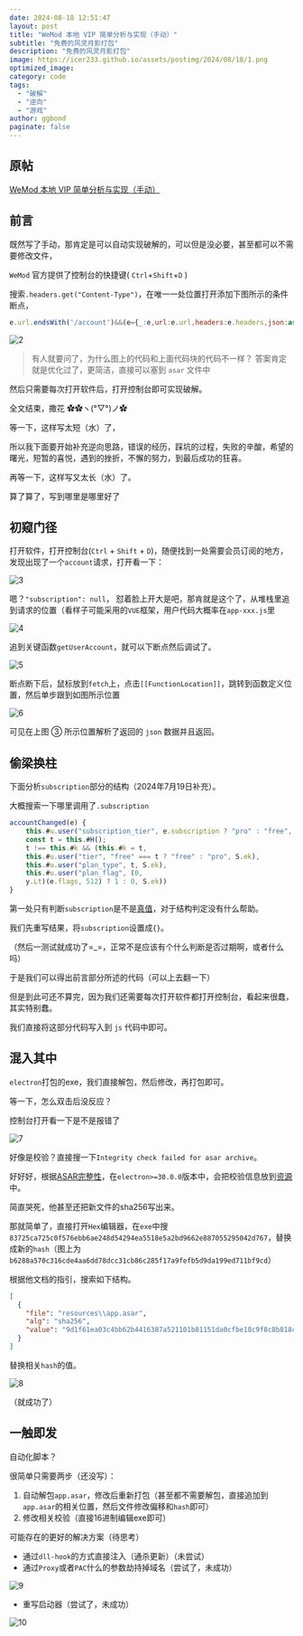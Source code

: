 ```yaml
---
date: 2024-08-18 12:51:47
layout: post
title: "WeMod 本地 VIP 简单分析与实现（手动）"
subtitle: "免费的风灵月影打包"
description: "免费的风灵月影打包"
image: https://icer233.github.io/assets/postimg/2024/08/18/1.png
optimized_image:
category: code
tags:
  - "破解"
  - "逆向"
  - "游戏"
author: ggbond
paginate: false
---
```


## 原帖

[WeMod 本地 VIP 简单分析与实现（手动）](https://www.52pojie.cn/thread-1944352-1-1.html)

## 前言

既然写了手动，那肯定是可以自动实现破解的，可以但是没必要，甚至都可以不需要修改文件，

`WeMod` 官方提供了控制台的快捷键( `Ctrl`+`Shift`+`D` )

搜索`.headers.get("Content-Type")`，在唯一一处位置打开添加下图所示的条件断点，

```javascript
e.url.endsWith('/account')&&(e={_:e,url:e.url,headers:e.headers,json:async(a)=>(a=await e._.json(),a.subscription={startedAt:"2999"},a)}),false;
```

![2](https://icer233.github.io/assets/postimg/2024/08/18/2.png)

>有人就要问了，为什么图上的代码和上面代码块的代码不一样？
>答案肯定就是优化过了，更简洁，直接可以塞到 `asar` 文件中

然后只需要每次打开软件后，打开控制台即可实现破解。

全文结束，撒花 ✿✿ヽ(°▽°)ノ✿

等一下，这样写太短（水）了，

所以我下面要开始补充逆向思路，错误的经历，踩坑的过程，失败的辛酸，希望的曙光，短暂的喜悦，遇到的挫折，不懈的努力，到最后成功的狂喜。

再等一下，这样写又太长（水）了。

算了算了，写到哪里是哪里好了

## 初窥门径

打开软件，打开控制台(`Ctrl` + `Shift` + `D`)，随便找到一处需要会员订阅的地方，发现出现了一个`account`请求，打开看一下：

![3](https://icer233.github.io/assets/postimg/2024/08/18/3.png)

嗯？`"subscription": null`， 怼着脸上开大是吧，那肯就是这个了，从堆栈里追到请求的位置（看样子可能采用的`VUE`框架，用户代码大概率在`app-xxx.js`里

![4](https://icer233.github.io/assets/postimg/2024/08/18/4.png)

追到关键函数`getUserAccount`，就可以下断点然后调试了。

![5](https://icer233.github.io/assets/postimg/2024/08/18/5.png)

断点断下后，鼠标放到`fetch`上，点击`[[FunctionLocation]]`，跳转到函数定义位置，然后单步跟到如图所示位置

![6](https://icer233.github.io/assets/postimg/2024/08/18/6.png)

可见在上图 ③ 所示位置解析了返回的 `json` 数据并且返回。

## 偷梁换柱

下面分析`subscription`部分的结构（2024年7月19日补充）。

大概搜索一下哪里调用了`.subscription`

```javascript
accountChanged(e) {
    this.#u.user("subscription_tier", e.subscription ? "pro" : "free", S.Io);
    const t = this.#H();
    t !== this.#k && (this.#k = t,
    this.#u.user("tier", "free" === t ? "free" : "pro", S.ek),
    this.#u.user("plan_type", t, S.ek),
    this.#u.user("plan_flag", (0,
    y.Lt)(e.flags, 512) ? 1 : 0, S.ek))
}
```

第一处只有判断`subscription`是不是[真值](https://developer.mozilla.org/zh-CN/docs/Glossary/Truthy)，对于结构判定没有什么帮助。

我们先重写结果，将`subscription`设置成`{}`。

（然后一测试就成功了=_=，正常不是应该有个什么判断是否过期啊，或者什么吗）

于是我们可以得出前言部分所述的代码（可以上去翻一下）

但是到此可还不算完，因为我们还需要每次打开软件都打开控制台，看起来很蠢，其实特别蠢。

我们直接将这部分代码写入到 `js` 代码中即可。

## 混入其中

`electron`打包的exe，我们直接解包，然后修改，再打包即可。

等一下，怎么双击后没反应？

控制台打开看一下是不是报错了

![7](https://icer233.github.io/assets/postimg/2024/08/18/7.png)

好像是校验？直接搜一下`Integrity check failed for asar archive`。

好好好，根据[ASAR完整性](https://www.electronjs.org/zh/docs/latest/tutorial/asar-integrity)，在`electron>=30.0.0`版本中，会把校验信息放到[资源](https://learn.microsoft.com/en-us/windows/win32/menurc/resources)中。

简直哭死，他甚至还把新文件的sha256写出来。

那就简单了，直接打开`Hex`编辑器，在`exe`中搜`83725ca725c0f576ebb6ae248d54294ea5518e5a2bd9662e887055295042d767`，替换成新的`hash`（图上为`b6288a570c316cde4aa6dd78dcc31cb86c285f17a9fefb5d9da199ed711bf9cd`）

根据他文档的指引，搜索如下结构。

```json
[
  {
    "file": "resources\\app.asar",
    "alg": "sha256",
    "value": "9d1f61ea03c4bb62b4416387a521101b81151da0cfbe18c9f8c8b818c5cebfac"
  }
]
```

替换相关`hash`的值。

![8](https://icer233.github.io/assets/postimg/2024/08/18/8.png)

（就成功了）

## 一触即发

自动化脚本？

很简单只需要两步（还没写）：

1. 自动解包`app.asar`，修改后重新打包（甚至都不需要解包，直接追加到`app.asar`的相关位置，然后文件修改偏移和`hash`即可）
2. 修改相关校验（直接16进制编辑exe即可）

可能存在的更好的解决方案（待思考）

- 通过`dll-hook`的方式直接注入（通杀更新）（未尝试）
- 通过`Proxy`或者`PAC`什么的参数劫持掉域名（尝试了，未成功）

![9](https://icer233.github.io/assets/postimg/2024/08/18/9.png)

- 重写启动器（尝试了，未成功）

![10](https://icer233.github.io/assets/postimg/2024/08/18/10.png)
